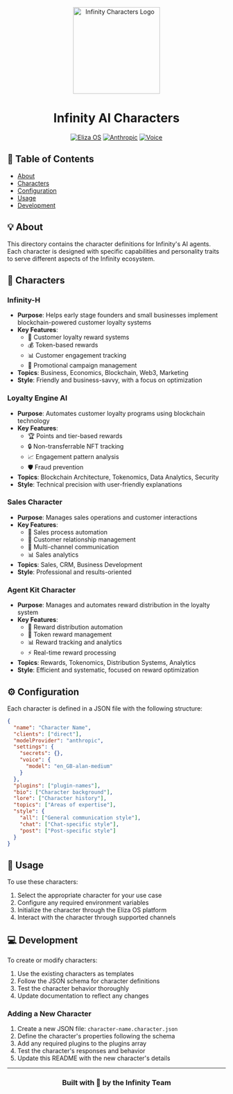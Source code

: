 <div align="center">
<img src="../public/placeholder-logo.svg" alt="Infinity Characters Logo" width="200"/>

# Infinity AI Characters

[![Eliza OS](https://img.shields.io/badge/ElizaOS-Latest-blue.svg)](https://elizaos.com)
[![Anthropic](https://img.shields.io/badge/Anthropic-Claude-purple.svg)](https://anthropic.com)
[![Voice](https://img.shields.io/badge/Voice-Alan_Medium-green.svg)](https://voice.ai)
</div>

## 📑 Table of Contents
- [About](#-about)
- [Characters](#-characters)
- [Configuration](#️-configuration)
- [Usage](#-usage)
- [Development](#-development)

## 💡 About

This directory contains the character definitions for Infinity's AI agents. Each character is designed with specific capabilities and personality traits to serve different aspects of the Infinity ecosystem.

## 🤖 Characters

### Infinity-H
- **Purpose**: Helps early stage founders and small businesses implement blockchain-powered customer loyalty systems
- **Key Features**:
  - 🎯 Customer loyalty reward systems
  - 💰 Token-based rewards
  - 📊 Customer engagement tracking
  - 🔄 Promotional campaign management
- **Topics**: Business, Economics, Blockchain, Web3, Marketing
- **Style**: Friendly and business-savvy, with a focus on optimization

### Loyalty Engine AI
- **Purpose**: Automates customer loyalty programs using blockchain technology
- **Key Features**:
  - 🏆 Points and tier-based rewards
  - 🔒 Non-transferrable NFT tracking
  - 📈 Engagement pattern analysis
  - 🛡️ Fraud prevention
- **Topics**: Blockchain Architecture, Tokenomics, Data Analytics, Security
- **Style**: Technical precision with user-friendly explanations

### Sales Character
- **Purpose**: Manages sales operations and customer interactions
- **Key Features**:
  - 💼 Sales process automation
  - 👥 Customer relationship management
  - 📱 Multi-channel communication
  - 📊 Sales analytics
- **Topics**: Sales, CRM, Business Development
- **Style**: Professional and results-oriented

### Agent Kit Character
- **Purpose**: Manages and automates reward distribution in the loyalty system
- **Key Features**:
  - 🎁 Reward distribution automation
  - 💎 Token reward management
  - 📊 Reward tracking and analytics
  - ⚡ Real-time reward processing
- **Topics**: Rewards, Tokenomics, Distribution Systems, Analytics
- **Style**: Efficient and systematic, focused on reward optimization

## ⚙️ Configuration

Each character is defined in a JSON file with the following structure:

```json
{
  "name": "Character Name",
  "clients": ["direct"],
  "modelProvider": "anthropic",
  "settings": {
    "secrets": {},
    "voice": {
      "model": "en_GB-alan-medium"
    }
  },
  "plugins": ["plugin-names"],
  "bio": ["Character background"],
  "lore": ["Character history"],
  "topics": ["Areas of expertise"],
  "style": {
    "all": ["General communication style"],
    "chat": ["Chat-specific style"],
    "post": ["Post-specific style"]
  }
}
```

## 🚀 Usage

To use these characters:

1. Select the appropriate character for your use case
2. Configure any required environment variables
3. Initialize the character through the Eliza OS platform
4. Interact with the character through supported channels

## 💻 Development

To create or modify characters:

1. Use the existing characters as templates
2. Follow the JSON schema for character definitions
3. Test the character behavior thoroughly
4. Update documentation to reflect any changes

### Adding a New Character

1. Create a new JSON file: `character-name.character.json`
2. Define the character's properties following the schema
3. Add any required plugins to the plugins array
4. Test the character's responses and behavior
5. Update this README with the new character's details

---

<div align="center">

### Built with 💫 by the Infinity Team

</div>
